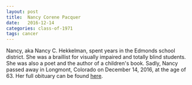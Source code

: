 ```yaml
---
layout: post
title:  Nancy Corene Pacquer
date:   2016-12-14
categories: class-of-1971
tags: cancer
---
```

Nancy, aka Nancy C. Hekkelman, spent years in the Edmonds school district. She was a braillist for visually impaired and totally blind students. She was also a poet and the author of a children's book. Sadly, Nancy passed away in Longmont, Colorado on December 14, 2016, at the age of 63.  Her full obituary can be found [here](http://tinyurl.com/y9hjxlfu).
